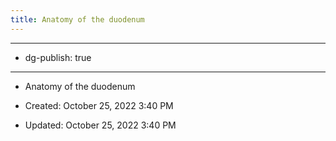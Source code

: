 ```yaml
---
title: Anatomy of the duodenum
---
```


- --

- dg-publish: true

- --

- Anatomy of the duodenum

- Created: October 25, 2022 3:40 PM

- Updated: October 25, 2022 3:40 PM
